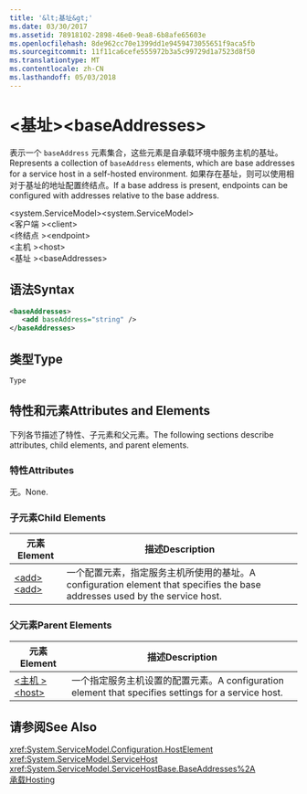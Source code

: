 ```yaml
---
title: '&lt;基址&gt;'
ms.date: 03/30/2017
ms.assetid: 78918102-2898-46e0-9ea8-6b8afe65603e
ms.openlocfilehash: 8de962cc70e1399dd1e9459473055651f9aca5fb
ms.sourcegitcommit: 11f11ca6cefe555972b3a5c99729d1a7523d8f50
ms.translationtype: MT
ms.contentlocale: zh-CN
ms.lasthandoff: 05/03/2018
---
```

# <a name="ltbaseaddressesgt"></a><span data-ttu-id="3333e-102">&lt;基址&gt;</span><span class="sxs-lookup"><span data-stu-id="3333e-102">&lt;baseAddresses&gt;</span></span>
<span data-ttu-id="3333e-103">表示一个 `baseAddress` 元素集合，这些元素是自承载环境中服务主机的基址。</span><span class="sxs-lookup"><span data-stu-id="3333e-103">Represents a collection of `baseAddress` elements, which are base addresses for a service host in a self-hosted environment.</span></span> <span data-ttu-id="3333e-104">如果存在基址，则可以使用相对于基址的地址配置终结点。</span><span class="sxs-lookup"><span data-stu-id="3333e-104">If a base address is present, endpoints can be configured with addresses relative to the base address.</span></span>  
  
 <span data-ttu-id="3333e-105">\<system.ServiceModel></span><span class="sxs-lookup"><span data-stu-id="3333e-105">\<system.ServiceModel></span></span>  
<span data-ttu-id="3333e-106">\<客户端 ></span><span class="sxs-lookup"><span data-stu-id="3333e-106">\<client></span></span>  
<span data-ttu-id="3333e-107">\<终结点 ></span><span class="sxs-lookup"><span data-stu-id="3333e-107">\<endpoint></span></span>  
<span data-ttu-id="3333e-108">\<主机 ></span><span class="sxs-lookup"><span data-stu-id="3333e-108">\<host></span></span>  
<span data-ttu-id="3333e-109">\<基址 ></span><span class="sxs-lookup"><span data-stu-id="3333e-109">\<baseAddresses></span></span>  
  
## <a name="syntax"></a><span data-ttu-id="3333e-110">语法</span><span class="sxs-lookup"><span data-stu-id="3333e-110">Syntax</span></span>  
  
```xml  
<baseAddresses>  
   <add baseAddress="string" />  
</baseAddresses>  
```  
  
## <a name="type"></a><span data-ttu-id="3333e-111">类型</span><span class="sxs-lookup"><span data-stu-id="3333e-111">Type</span></span>  
 `Type`  
  
## <a name="attributes-and-elements"></a><span data-ttu-id="3333e-112">特性和元素</span><span class="sxs-lookup"><span data-stu-id="3333e-112">Attributes and Elements</span></span>  
 <span data-ttu-id="3333e-113">下列各节描述了特性、子元素和父元素。</span><span class="sxs-lookup"><span data-stu-id="3333e-113">The following sections describe attributes, child elements, and parent elements.</span></span>  
  
### <a name="attributes"></a><span data-ttu-id="3333e-114">特性</span><span class="sxs-lookup"><span data-stu-id="3333e-114">Attributes</span></span>  
 <span data-ttu-id="3333e-115">无。</span><span class="sxs-lookup"><span data-stu-id="3333e-115">None.</span></span>  
  
### <a name="child-elements"></a><span data-ttu-id="3333e-116">子元素</span><span class="sxs-lookup"><span data-stu-id="3333e-116">Child Elements</span></span>  
  
|<span data-ttu-id="3333e-117">元素</span><span class="sxs-lookup"><span data-stu-id="3333e-117">Element</span></span>|<span data-ttu-id="3333e-118">描述</span><span class="sxs-lookup"><span data-stu-id="3333e-118">Description</span></span>|  
|-------------|-----------------|  
|[<span data-ttu-id="3333e-119">\<add></span><span class="sxs-lookup"><span data-stu-id="3333e-119">\<add></span></span>](../../../../../docs/framework/configure-apps/file-schema/wcf/add-of-baseaddresses.md)|<span data-ttu-id="3333e-120">一个配置元素，指定服务主机所使用的基址。</span><span class="sxs-lookup"><span data-stu-id="3333e-120">A configuration element that specifies the base addresses used by the service host.</span></span>|  
  
### <a name="parent-elements"></a><span data-ttu-id="3333e-121">父元素</span><span class="sxs-lookup"><span data-stu-id="3333e-121">Parent Elements</span></span>  
  
|<span data-ttu-id="3333e-122">元素</span><span class="sxs-lookup"><span data-stu-id="3333e-122">Element</span></span>|<span data-ttu-id="3333e-123">描述</span><span class="sxs-lookup"><span data-stu-id="3333e-123">Description</span></span>|  
|-------------|-----------------|  
|[<span data-ttu-id="3333e-124">\<主机 ></span><span class="sxs-lookup"><span data-stu-id="3333e-124">\<host></span></span>](../../../../../docs/framework/configure-apps/file-schema/wcf/host.md)|<span data-ttu-id="3333e-125">一个指定服务主机设置的配置元素。</span><span class="sxs-lookup"><span data-stu-id="3333e-125">A configuration element that specifies settings for a service host.</span></span>|  
  
## <a name="see-also"></a><span data-ttu-id="3333e-126">请参阅</span><span class="sxs-lookup"><span data-stu-id="3333e-126">See Also</span></span>  
 <xref:System.ServiceModel.Configuration.HostElement>  
 <xref:System.ServiceModel.ServiceHost>  
 <xref:System.ServiceModel.ServiceHostBase.BaseAddresses%2A>  
 [<span data-ttu-id="3333e-127">承载</span><span class="sxs-lookup"><span data-stu-id="3333e-127">Hosting</span></span>](../../../../../docs/framework/wcf/feature-details/hosting.md)
